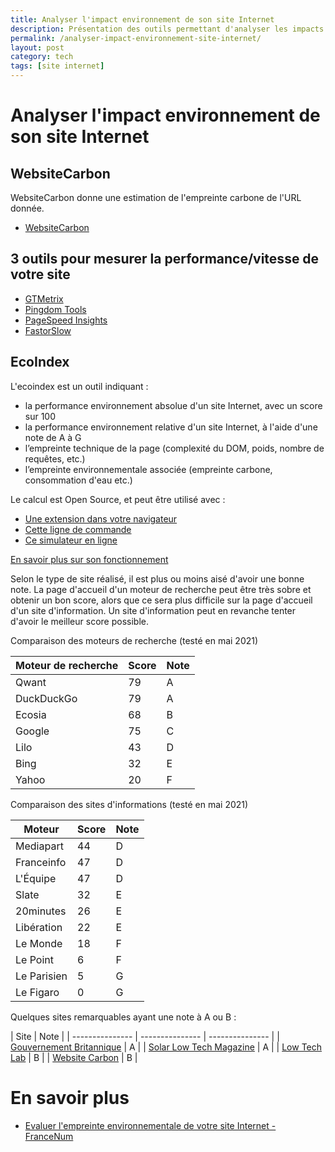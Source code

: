 ```yaml
---
title: Analyser l'impact environnement de son site Internet
description: Présentation des outils permettant d'analyser les impacts environnementaux de son site Internet
permalink: /analyser-impact-environnement-site-internet/
layout: post
category: tech
tags: [site internet]
---
```


# Analyser l'impact environnement de son site Internet

## WebsiteCarbon

WebsiteCarbon donne une estimation de l'empreinte carbone de l'URL donnée.

* [WebsiteCarbon](https://www.websitecarbon.com)

## 3 outils pour mesurer la performance/vitesse de votre site

* [GTMetrix](https://gtmetrix.com)
* [Pingdom Tools](https://tools.pingdom.com)
* [PageSpeed Insights](https://developers.google.com/speed/pagespeed/insights/?hl=fr)
* [FastorSlow](https://www.fastorslow.com)

## EcoIndex

L'ecoindex est un outil indiquant :
* la performance environnement absolue d'un site Internet, avec un score sur 100
* la performance environnement relative d'un site Internet, à l'aide d'une note de A à G
* l’empreinte technique de la page (complexité du DOM, poids, nombre de requêtes, etc.)
* l’empreinte environnementale associée (empreinte carbone, consommation d'eau etc.)

Le calcul est Open Source, et peut être utilisé avec :
* [Une extension dans votre navigateur](http://www.ecoindex.fr)
* [Cette ligne de commande](https://github.com/cnumr/ecoindex_cli)
* [Ce simulateur en ligne](https://rachelwe.github.io/Simulateur-ecoindex)

[En savoir plus sur son fonctionnement](http://www.ecoindex.fr/quest-ce-que-ecoindex)

Selon le type de site réalisé, il est plus ou moins aisé d'avoir une bonne note. La page d'accueil d'un moteur de recherche peut être très sobre et obtenir un bon score, alors que ce sera plus difficile sur la page d'accueil d'un site d'information. Un site d'information peut en revanche tenter d'avoir le meilleur score possible.

Comparaison des moteurs de recherche (testé en mai 2021)     

| Moteur de recherche         | Score           | Note            |
| --------------- | --------------- | --------------- |
| Qwant           | 79              | A |
| DuckDuckGo      | 79 | A |
| Ecosia          | 68 | B |
|    Google       |    75    | C |
|    Lilo         |    43    | D |
|    Bing         |    32    | E   |
|    Yahoo        |    20    | F   |

Comparaison des sites d'informations (testé en mai 2021)

| Moteur          | Score           | Note            |
| --------------- | --------------- | --------------- |
| Mediapart          | 44 | D |
| Franceinfo          | 47 | D |
| L'Équipe          | 47 | D |
|    Slate       |    32    | E |
|    20minutes       |    26    | E |
|    Libération       |    22    | E |
|    Le Monde         |    18    | F |
|    Le Point         |    6    | F   |
|    Le Parisien         |    5    | G   |
|    Le Figaro        |    0    | G   |

Quelques sites remarquables ayant une note à A ou B :

| Site          |  Note            |
| --------------- | --------------- | --------------- |
| [Gouvernement Britannique](https://www.gov.uk)          | A |
| [Solar Low Tech Magazine](https://solar.lowtechmagazine.com)          | A |
| [Low Tech Lab](https://lowtechlab.org/fr)           | B |
| [Website Carbon](https://www.websitecarbon.com) |  B |

# En savoir plus

* [Evaluer l'empreinte environnementale de votre site Internet - FranceNum](https://www.francenum.gouv.fr/comprendre-le-numerique/evaluer-lempreinte-environnementale-de-votre-site-internet)
